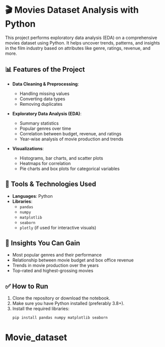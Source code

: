 # 🎬 Movies Dataset Analysis with Python

This project performs exploratory data analysis (EDA) on a comprehensive movies dataset using Python. It helps uncover trends, patterns, and insights in the film industry based on attributes like genre, ratings, revenue, and more.

## 📊 Features of the Project

- **Data Cleaning & Preprocessing**:
  - Handling missing values
  - Converting data types
  - Removing duplicates

- **Exploratory Data Analysis (EDA)**:
  - Summary statistics
  - Popular genres over time
  - Correlation between budget, revenue, and ratings
  - Year-wise analysis of movie production and trends

- **Visualizations**:
  - Histograms, bar charts, and scatter plots
  - Heatmaps for correlation
  - Pie charts and box plots for categorical variables

## 🧰 Tools & Technologies Used

- **Languages**: Python
- **Libraries**:
  - `pandas`
  - `numpy`
  - `matplotlib`
  - `seaborn`
  - `plotly` (if used for interactive visuals)

## 🧠 Insights You Can Gain

- Most popular genres and their performance
- Relationship between movie budget and box office revenue
- Trends in movie production over the years
- Top-rated and highest-grossing movies

## ✅ How to Run

1. Clone the repository or download the notebook.
2. Make sure you have Python installed (preferably 3.8+).
3. Install the required libraries:
   ```bash
   pip install pandas numpy matplotlib seaborn
# Movie_dataset
